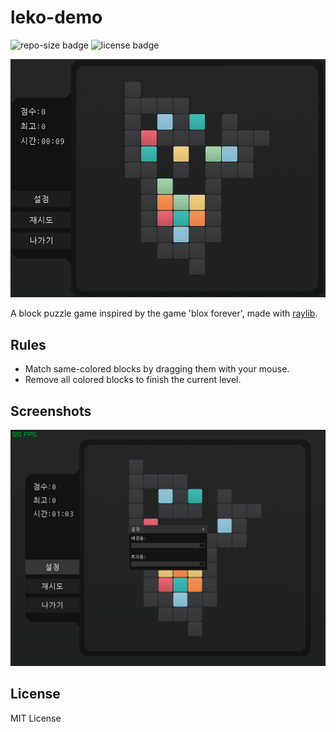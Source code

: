# leko-demo
![repo-size badge](https://img.shields.io/github/repo-size/jdeokkim/leko-demo)
![license badge](https://img.shields.io/github/license/jdeokkim/leko-demo)

![leko-demo](leko-demo.gif)

A block puzzle game inspired by the game 'blox forever', made with [raylib](https://github.com/raysan5/raylib).

## Rules
- Match same-colored blocks by dragging them with your mouse.
- Remove all colored blocks to finish the current level.

## Screenshots

![ld_gameplay_01](screenshots/ld_gameplay_01.png)

## License
MIT License